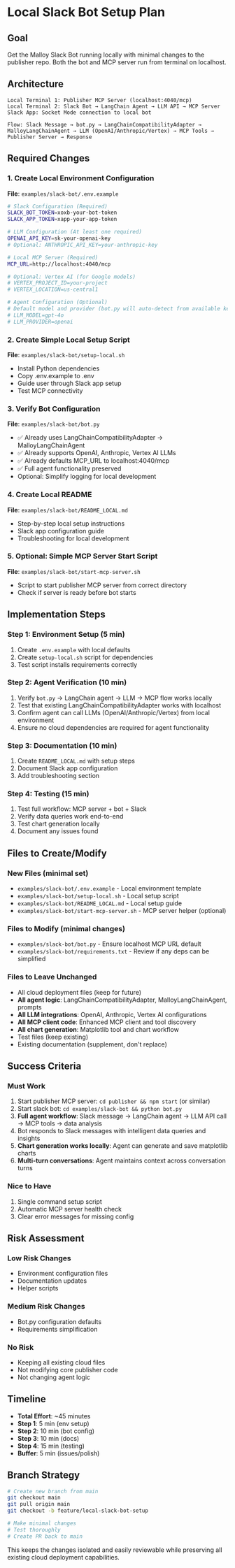 # Local Slack Bot Setup Plan

## Goal
Get the Malloy Slack Bot running locally with minimal changes to the publisher repo. Both the bot and MCP server run from terminal on localhost.

## Architecture
```
Local Terminal 1: Publisher MCP Server (localhost:4040/mcp)
Local Terminal 2: Slack Bot → LangChain Agent → LLM API → MCP Server
Slack App: Socket Mode connection to local bot

Flow: Slack Message → bot.py → LangChainCompatibilityAdapter → MalloyLangChainAgent → LLM (OpenAI/Anthropic/Vertex) → MCP Tools → Publisher Server → Response
```

## Required Changes

### 1. Create Local Environment Configuration
**File**: `examples/slack-bot/.env.example`
```bash
# Slack Configuration (Required)
SLACK_BOT_TOKEN=xoxb-your-bot-token
SLACK_APP_TOKEN=xapp-your-app-token

# LLM Configuration (At least one required)
OPENAI_API_KEY=sk-your-openai-key
# Optional: ANTHROPIC_API_KEY=your-anthropic-key

# Local MCP Server (Required)
MCP_URL=http://localhost:4040/mcp

# Optional: Vertex AI (for Google models)
# VERTEX_PROJECT_ID=your-project
# VERTEX_LOCATION=us-central1

# Agent Configuration (Optional)
# Default model and provider (bot.py will auto-detect from available keys)
# LLM_MODEL=gpt-4o
# LLM_PROVIDER=openai
```

### 2. Create Simple Local Setup Script
**File**: `examples/slack-bot/setup-local.sh`
- Install Python dependencies
- Copy .env.example to .env
- Guide user through Slack app setup
- Test MCP connectivity

### 3. Verify Bot Configuration
**File**: `examples/slack-bot/bot.py`
- ✅ Already uses LangChainCompatibilityAdapter → MalloyLangChainAgent
- ✅ Already supports OpenAI, Anthropic, Vertex AI LLMs
- ✅ Already defaults MCP_URL to localhost:4040/mcp  
- ✅ Full agent functionality preserved
- Optional: Simplify logging for local development

### 4. Create Local README
**File**: `examples/slack-bot/README_LOCAL.md`
- Step-by-step local setup instructions
- Slack app configuration guide
- Troubleshooting for local development

### 5. Optional: Simple MCP Server Start Script
**File**: `examples/slack-bot/start-mcp-server.sh`
- Script to start publisher MCP server from correct directory
- Check if server is ready before bot starts

## Implementation Steps

### Step 1: Environment Setup (5 min)
1. Create `.env.example` with local defaults
2. Create `setup-local.sh` script for dependencies
3. Test script installs requirements correctly

### Step 2: Agent Verification (10 min)  
1. Verify `bot.py` → LangChain agent → LLM → MCP flow works locally
2. Test that existing LangChainCompatibilityAdapter works with localhost
3. Confirm agent can call LLMs (OpenAI/Anthropic/Vertex) from local environment
4. Ensure no cloud dependencies are required for agent functionality

### Step 3: Documentation (10 min)
1. Create `README_LOCAL.md` with setup steps
2. Document Slack app configuration
3. Add troubleshooting section

### Step 4: Testing (15 min)
1. Test full workflow: MCP server + bot + Slack
2. Verify data queries work end-to-end
3. Test chart generation locally
4. Document any issues found

## Files to Create/Modify

### New Files (minimal set)
- `examples/slack-bot/.env.example` - Local environment template
- `examples/slack-bot/setup-local.sh` - Local setup script  
- `examples/slack-bot/README_LOCAL.md` - Local setup guide
- `examples/slack-bot/start-mcp-server.sh` - MCP server helper (optional)

### Files to Modify (minimal changes)
- `examples/slack-bot/bot.py` - Ensure localhost MCP URL default
- `examples/slack-bot/requirements.txt` - Review if any deps can be simplified

### Files to Leave Unchanged
- All cloud deployment files (keep for future)
- **All agent logic**: LangChainCompatibilityAdapter, MalloyLangChainAgent, prompts
- **All LLM integrations**: OpenAI, Anthropic, Vertex AI configurations
- **All MCP client code**: Enhanced MCP client and tool discovery
- **All chart generation**: Matplotlib tool and chart workflow
- Test files (keep existing)
- Existing documentation (supplement, don't replace)

## Success Criteria

### Must Work
1. Start publisher MCP server: `cd publisher && npm start` (or similar)
2. Start slack bot: `cd examples/slack-bot && python bot.py`
3. **Full agent workflow**: Slack message → LangChain agent → LLM API call → MCP tools → data analysis
4. Bot responds to Slack messages with intelligent data queries and insights
5. **Chart generation works locally**: Agent can generate and save matplotlib charts
6. **Multi-turn conversations**: Agent maintains context across conversation turns

### Nice to Have
1. Single command setup script
2. Automatic MCP server health check
3. Clear error messages for missing config

## Risk Assessment

### Low Risk Changes
- Environment configuration files
- Documentation updates  
- Helper scripts

### Medium Risk Changes
- Bot.py configuration defaults
- Requirements simplification

### No Risk
- Keeping all existing cloud files
- Not modifying core publisher code
- Not changing agent logic

## Timeline
- **Total Effort**: ~45 minutes
- **Step 1**: 5 min (env setup)
- **Step 2**: 10 min (bot config)  
- **Step 3**: 10 min (docs)
- **Step 4**: 15 min (testing)
- **Buffer**: 5 min (issues/polish)

## Branch Strategy
```bash
# Create new branch from main
git checkout main
git pull origin main
git checkout -b feature/local-slack-bot-setup

# Make minimal changes
# Test thoroughly
# Create PR back to main
```

This keeps the changes isolated and easily reviewable while preserving all existing cloud deployment capabilities.